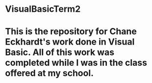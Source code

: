 # VisualBasicTerm2
# This is the repository for Chane Eckhardt's work done in Visual Basic. All of this work was completed while I was in the class offered at my school. 
